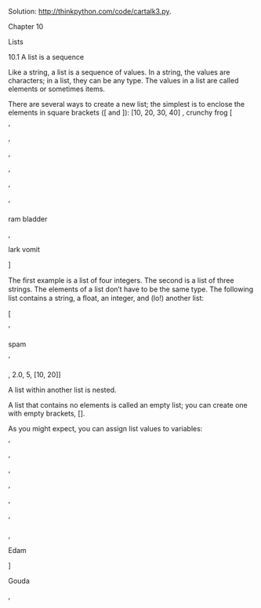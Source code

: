 Solution: http://thinkpython.com/code/cartalk3.py.

Chapter 10

Lists

10.1 A list is a sequence

Like a string, a list is a sequence of values. In a string, the values are characters; in a list, they can be any type. The values in a list are called elements or sometimes items.

There are several ways to create a new list; the simplest is to enclose the elements in square brackets ([ and ]): [10, 20, 30, 40] , crunchy frog [

’

’

’

’

’

’

ram bladder

,

lark vomit

]

The ﬁrst example is a list of four integers. The second is a list of three strings. The elements of a list don’t have to be the same type. The following list contains a string, a ﬂoat, an integer, and (lo!) another list:

[

’

spam

’

, 2.0, 5, [10, 20]]

A list within another list is nested.

A list that contains no elements is called an empty list; you can create one with empty brackets, [].

As you might expect, you can assign list values to variables:

’

’

’

’

’

’

,

Edam

]

Gouda

,